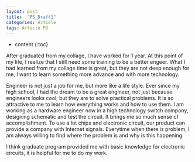 ```yaml
---
layout: post
title:  "PS_Draft1"
categories: Article
tags: Article PS
---
```


* content
{:toc}


After graduated from my collage, I have worked for 1 year. At this point of my life, I realize that I still need some training to be a better engeer. What I had learned from my collage time is great, but they are not deep enough for me, I want to learn something more advance and with more technology.

Engineer is not just a job for me, but more like a life style. Ever since my high school, I had the dream to be a great engineer, not just because engineers looks cool, but they are to solve practical problems. It is so attractive to me to learn how everything works and how to use them. I am working as a hardware engineer now in a high technology switch compony, designing schematic and test the circuit. It brings me so much sense of accomplishment. To use a lot chips and electronic circuit, our product can provide a company with Internet signals. Everytime when there is problem, I am always willing to find where the problem is 
and why is this happening.

I think graduate program provided me with basic knowledge for electronic circuits, it is helpful for me to do my work. 
